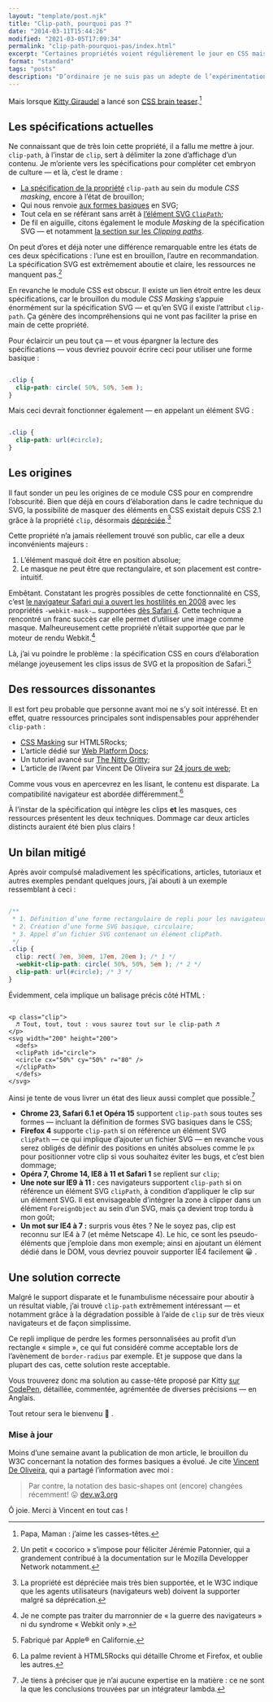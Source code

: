 ```yaml
---
layout: "template/post.njk"
title: "Clip-path, pourquoi pas ?"
date: "2014-03-11T15:44:26"
modified: "2021-03-05T17:09:34"
permalink: "clip-path-pourquoi-pas/index.html"
excerpt: "Certaines propriétés voient régulièrement le jour en CSS mais leur appropriation par les intégrateurs est disparate&nbsp;: tantôt gadgets, utilisées à tort et à travers à cause d’un _buzz_ impromptu — souvent mal comprises, mal utilisées, avec peu ou pas de compatibilité; tantôt effrayantes tant elles relèvent de la science-fiction, et donc rarement employées malgré un support décent et une dégradation efficiente pour les navigateurs moins performants. `clip-path` fait partie du second groupe. Jetons-y un œil."
format: "standard"
tags: "posts"
description: "D’ordinaire je ne suis pas un adepte de l’expérimentation des nouvelles propriétés&nbsp;: le pragmatisme lié aux contraintes de production dans mon travail rend l’effort relativement vain."
---
```

Mais lorsque [Kitty Giraudel](https://twitter.com/KittyGiraudel "Sur Twitter") a lancé son [CSS brain teaser](https://kittygiraudel.com/2014/02/19/the-magic-circle-a-css-brain-teaser/).[^1]

[^1]: Papa, Maman : j’aime les casses-têtes.



## Les spécifications actuelles

Ne connaissant que de très loin cette propriété, il a fallu me mettre à jour. `clip-path`, à l’instar de `clip`, sert à délimiter la zone d’affichage d’un contenu. Je m’oriente vers les spécifications pour compléter cet embryon de culture&nbsp;— et là, c’est le drame&nbsp;:

* [La spécification de la propriété](https://www.w3.org/TR/css-masking-1/#the-clip-path "en Anglais") `clip-path` au sein du module _CSS masking_, encore à l’état de brouillon;
* Qui nous renvoie [aux formes basiques](https://www.w3.org/TR/2013/WD-css-shapes-1-20130620/#basic-shapes-from-svg-syntax "en Anglais") en SVG;
* Tout cela en se référant sans arrêt à [l’élément SVG `ClipPath`](https://www.w3.org/TR/css-masking-1/#ClipPathElement "en Anglais");
* De fil en aiguille, citons également le module _Masking_ de la spécification SVG — et notamment [la section sur les _Clipping paths_](https://www.w3.org/TR/SVG/masking.html#ClippingPaths "en Anglais").

On peut d’ores et déjà noter une différence remarquable entre les états de ces deux spécifications&nbsp;: l’une est en brouillon, l’autre en recommandation. La spécification SVG est extrêmement aboutie et claire, les ressources ne manquent pas.[^2]

[^2]: Un petit « cocorico » s’impose pour féliciter Jérémie Patonnier, qui a grandement contribué à la documentation sur le Mozilla Developper Network notamment.



En revanche le module CSS est obscur. Il existe un lien étroit entre les deux spécifications, car le brouillon du module _CSS Masking_ s’appuie énormément sur la spécification SVG&nbsp;— et qu’en SVG il existe l’attribut `clip-path`. Ça génère des incompréhensions qui ne vont pas faciliter la prise en main de cette propriété.

Pour éclaircir un peu tout ça — et vous épargner la lecture des spécifications — vous devriez pouvoir écrire ceci pour utiliser une forme basique&nbsp;:

```css

.clip { 
  clip-path: circle( 50%, 50%, 5em );
}
```

Mais ceci devrait fonctionner également — en appelant un élément SVG&nbsp;:

```css

.clip { 
  clip-path: url(#circle);
}
```

## Les origines

Il faut sonder un peu les origines de ce module CSS pour en comprendre l’obscurité. Bien que déjà en cours d’élaboration dans le cadre technique du SVG, la possibilité de masquer des éléments en CSS existait depuis CSS 2.1 grâce à la propriété `clip`, désormais [dépréciée](https://www.w3.org/TR/css-masking-1/#clip-property "en Anglais").[^3]

[^3]: La propriété est dépréciée mais très bien supportée, et le W3C indique que les agents utilisateurs (navigateurs web) doivent la supporter malgré sa déprécation.



Cette propriété n’a jamais réellement trouvé son public, car elle a deux inconvénients majeurs&nbsp;:

1.  L’élément masqué doit être en position absolue;
2.  Le masque ne peut être que rectangulaire, et son placement est contre-intuitif.

Embêtant. Constatant les progrès possibles de cette fonctionnalité en CSS, c’est [le navigateur Safari qui a ouvert les hostilités en 2008](https://www.webkit.org/blog/181/css-masks/ "en Anglais") avec les propriétés `-webkit-mask-…` supportées [dès Safari 4](https://developer.apple.com/library/safari/documentation/AppleApplications/Reference/SafariCSSRef/Articles/StandardCSSProperties.html#//apple_ref/doc/uid/TP30001266-SW17 "en Anglais"). Cette technique a rencontré un franc succès car elle permet d’utiliser une image comme masque. Malheureusement cette propriété n’était supportée que par le moteur de rendu Webkit.[^4]

[^4]: Je ne compte pas traiter du marronnier de « la guerre des navigateurs » ni du syndrome « Webkit only ».



Là, j’ai vu poindre le problème&nbsp;: la spécification CSS en cours d’élaboration mélange joyeusement les clips issus de SVG et la proposition de Safari.[^5]

[^5]: Fabriqué par Apple® en Californie.



## Des ressources dissonantes

Il est fort peu probable que personne avant moi ne s’y soit intéressé. Et en effet, quatre ressources principales sont indispensables pour appréhender `clip-path`&nbsp;:

* [CSS Masking](https://www.html5rocks.com/en/tutorials/masking/adobe/ "en Anglais") sur HTML5Rocks;
* L’article dédié sur [Web Platform Docs](https://docs.webplatform.org/wiki/css/properties/clip-path "en Anglais");
* Un tutoriel avancé sur [The Nitty Gritty](https://thenittygritty.co/css-masking "en Anglais");
* L’article de l’Avent par Vincent De Oliveira sur [24 jours de web](https://www.24joursdeweb.fr/2013/les-masques-css/);

Comme vous vous en apercevrez en les lisant, le contenu est disparate. La compatibilité navigateur est abordée différemment.[^6]

[^6]: La palme revient à HTML5Rocks qui détaille Chrome et Firefox, et oublie les autres.



À l’instar de la spécification qui intègre les clips **et** les masques, ces ressources présentent les deux techniques. Dommage car deux articles distincts auraient été bien plus clairs !

## Un bilan mitigé

Après avoir compulsé maladivement les spécifications, articles, tutoriaux et autres exemples pendant quelques jours, j’ai abouti à un exemple ressemblant à ceci&nbsp;:

```css

/**
 * 1. Définition d’une forme rectangulaire de repli pour les navigateurs ne supportant pas clip-path;
 * 2. Création d’une forme SVG basique, circulaire;
 * 3. Appel d’un fichier SVG contenant un élément clipPath. 
 */
.clip { 
  clip: rect( 7em, 30em, 17em, 20em ); /* 1 */
  -webkit-clip-path: circle( 50%, 50%, 5em ); /* 2 */
  clip-path: url(#circle); /* 3 */
}
```

Évidemment, cela implique un balisage précis côté HTML&nbsp;:

```markup

<p class="clip">
  ♬ Tout, tout, tout : vous saurez tout sur le clip-path ♬
</p>
<svg width="200" height="200">
  <defs>
  <clipPath id="circle">
  <circle cx="50%" cy="50%" r="80" />
  </clipPath>  
  </defs>
</svg>
```

Ainsi je tente de vous livrer un état des lieux aussi complet que possible.[^9]

[^9]: Je tiens à préciser que je n’ai aucune expertise en la matière : ce ne sont la que les conclusions trouvées par un intégrateur lambda.



* **Chrome 23, Safari 6.1 et Opéra 15** supportent `clip-path` sous toutes ses formes — incluant la définition de formes SVG basiques dans le CSS;
* **Firefox 4** supporte `clip-path` si on référence un élément SVG `clipPath`&nbsp;— ce qui implique d’ajouter un fichier SVG&nbsp;— en revanche vous serez obligés de définir des positions en unités absolues comme le `px` pour positionner votre clip si vous souhaitez éviter les bugs, et c’est bien dommage;
* **Opéra 7, Chrome 14, IE8 à 11 et Safari 1** se replient sur `clip`;
* **Une note sur IE9 à 11&nbsp;:** ces navigateurs supportent `clip-path` si on référence un élément SVG `clipPath`, à condition d’appliquer le clip sur un élément SVG. Il est envisageable d’intégrer la zone à clipper dans un élément `ForeignObject` au sein d’un SVG, mais ça devient trop tordu à mon goût;
* **Un mot sur IE4 à 7&nbsp;:** surpris vous êtes ? Ne le soyez pas, clip est reconnu sur IE4 à 7 (et même Netscape 4). Le hic, ce sont les pseudo-éléments que j’emploie dans mon exemple; ainsi en ajoutant un élément dédié dans le DOM, vous devriez pouvoir supporter IE4 facilement 😀 .

## Une solution correcte

Malgré le support disparate et le funambulisme nécessaire pour aboutir à un résultat viable, j’ai trouvé `clip-path` extrêmement intéressant — et notamment grâce à la dégradation possible à l’aide de `clip` sur de très vieux navigateurs et de façon simplissime.

Ce repli implique de perdre les formes personnalisées au profit d’un rectangle «&nbsp;simple&nbsp;», ce qui fut considéré comme acceptable lors de l’avènement de `border-radius` par exemple. Et je suppose que dans la plupart des cas, cette solution reste acceptable.

Vous trouverez donc ma solution au casse-tête proposé par Kitty [sur CodePen](https://codepen.io/ffoodd/pen/Eolkb "en Anglais"), détaillée, commentée, agrémentée de diverses précisions — en Anglais.

Tout retour sera le bienvenu 🙂 .

### Mise à jour

Moins d’une semaine avant la publication de mon article, le brouillon du W3C concernant la notation des formes basiques a évolué. Je cite [Vincent De Oliveira](https://twitter.com/iamvdo), qui a partagé l’information avec moi&nbsp;:

> Par contre, la notation des basic-shapes ont (encore) changées récemment! 😛 [dev.w3.org](https://dev.w3.org/csswg/css-shapes/#basic-shape-functions "en Anglais")

Ô joie. Merci à Vincent en tout cas !
